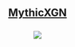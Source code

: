 <h2 align="center">
  <a href="https://mythicxgn.com">MythicXGN</a>
  <br>
  <br>
  <a href="https://discord.com/users/847363776961314817"><img align="center" src="https://lanyard.cnrad.dev/api/847363776961314817?bg=23283d&borderRadius=8px"/> 
</a>
</h2>

